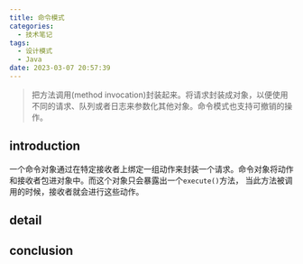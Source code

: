 ```yaml
---
title: 命令模式
categories:
  - 技术笔记
tags:
  - 设计模式
  - Java
date: 2023-03-07 20:57:39
---
```


>把方法调用(method invocation)封装起来。将请求封装成对象，以便使用不同的请求、队列或者日志来参数化其他对象。命令模式也支持可撤销的操作。

## introduction

一个命令对象通过在特定接收者上绑定一组动作来封装一个请求。命令对象将动作和接收者包进对象中。而这个对象只会暴露出一个`execute()`方法，
当此方法被调用的时候，接收者就会进行这些动作。

## detail
 


## conclusion
